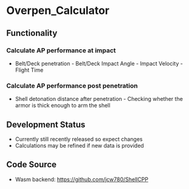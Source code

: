 # Overpen_Calculator
## Functionality
### Calculate AP performance at impact
- Belt/Deck penetration - Belt/Deck Impact Angle - Impact Velocity - Flight Time
### Calculate AP performance post penetration
- Shell detonation distance after penetration - Checking whether the armor is thick enough to arm the shell
## Development Status
- Currently still recently released so expect changes 
- Calculations may be refined if new data is provided
## Code Source
- Wasm backend: https://github.com/jcw780/ShellCPP

